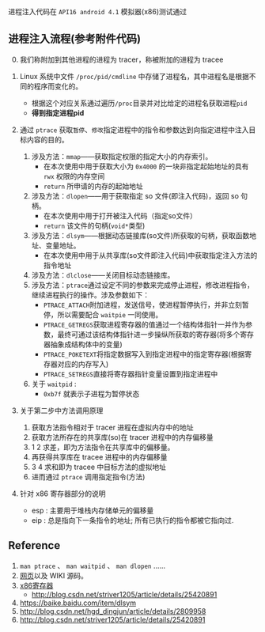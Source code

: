 进程注入代码在 `API16 android 4.1` 模拟器(x86)测试通过
## 进程注入流程(参考附件代码)
0. 我们称附加到其他进程的进程为 tracer，称被附加的进程为 tracee

1. Linux 系统中文件 `/proc/pid/cmdline` 中存储了进程名，其中进程名是根据不同的程序而变化的。
    - 根据这个对应关系通过遍历`/proc`目录并对比给定的进程名获取进程`pid`
    - **得到指定进程pid** 
    
2. 通过 `ptrace` 获取`暂停`、`修改`指定进程中的指令和参数达到向指定进程中注入目标内容的目的。
    1. 涉及方法：`mmap`——获取指定权限的指定大小的内存索引。
        - 在本次使用中用于获取大小为 `0x4000` 的一块非指定起始地址的具有 `rwx` 权限的内存空间
        - `return` 所申请的内存的起始地址
    2. 涉及方法：`dlopen`——用于获取指定 so 文件(即注入代码)，返回 so 句柄。
        - 在本次使用中用于打开被注入代码（指定so文件）
        - `return` 该文件的句柄(`void*`类型)
    3. 涉及方法：`dlsym`——根据动态链接库(so文件)所获取的句柄，获取函数地址、变量地址。
        - 在本次使用中用于从共享库(so文件即注入代码)中获取指定注入方法的指令地址
    4. 涉及方法：`dlclose`——关闭目标动态链接库。
    5. 涉及方法：`ptrace`通过设定不同的参数来完成停止进程，修改进程指令，继续进程执行的操作。涉及参数如下：
        - `PTRACE_ATTACH`附加进程，发送信号，使进程暂停执行，并非立刻暂停，所以需要配合 `waitpie` 一同使用。
        - `PTRACE_GETREGS`获取进程寄存器的值通过一个结构体指针一并作为参数，最终可通过该结构体指针进一步操纵所获取的寄存器(将多个寄存器抽象成结构体中的变量)
        - `PTRACE_POKETEXT`将指定数据写入到指定进程中的指定寄存器(根据寄存器对应的内存写入)
        - `PTRACE_SETREGS`直接将寄存器指针变量设置到指定进程中
    6. 关于 `waitpid` :
        - `0xb7f` 就表示子进程为暂停状态

3. 关于第二步中方法调用原理
    1. 获取方法指令相对于 tracer 进程在虚拟内存中的地址
    2. 获取方法所存在的共享库(so)在 tracer 进程中的内存偏移量
    3. 1 2 求差，即为方法指令在共享库中的偏移量。
    4. 再获得共享库在 tracee 进程中的内存偏移量
    5. 3 4 求和即为 tracee 中目标方法的虚拟地址
    6. 进而通过 `ptrace` 调用指定指令(方法)

4. 针对 x86 寄存器部分的说明
    - esp : 主要用于堆栈内存储单元的偏移量
    - eip : 总是指向下一条指令的地址; 所有已执行的指令都被它指向过.

## Reference
1. `man ptrace` 、 `man waitpid` 、 `man dlopen` ……
2. [网页](http://blog.csdn.net/weihe6666/article/details/44544477)以及 WIKI 源码。
3. [x86寄存器](http://blog.csdn.net/hgd_dingjun/article/details/2809958)
    - http://blog.csdn.net/striver1205/article/details/25420891
4. https://baike.baidu.com/item/dlsym
5. http://blog.csdn.net/hgd_dingjun/article/details/2809958
6. http://blog.csdn.net/striver1205/article/details/25420891